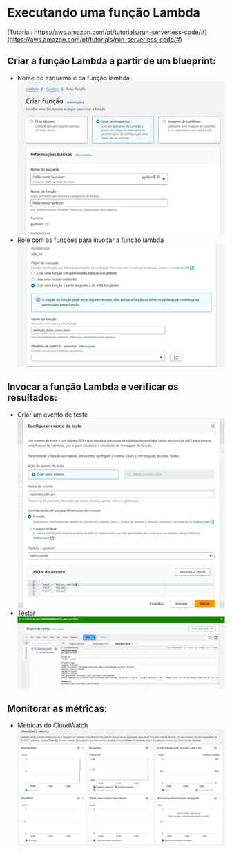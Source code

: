 # Executando uma função Lambda

[Tutorial: https://aws.amazon.com/pt/tutorials/run-serverless-code/#](https://aws.amazon.com/pt/tutorials/run-serverless-code/#)

##  Criar a função Lambda a partir de um blueprint:
- Nome do esquema e da função lambda
  <img src="https://github.com/V1ctor1aTorres/Serverless_HelloWorld_with_AWS_Lambda/blob/main/images/criar_funcao1.png">
- Role com as funções para invocar a função lambda
  <img src="https://github.com/V1ctor1aTorres/Serverless_HelloWorld_with_AWS_Lambda/blob/main/images/criar_funcao2.png">

## Invocar a função Lambda e verificar os resultados:
- Criar um evento de teste
  <img src="https://github.com/V1ctor1aTorres/Serverless_HelloWorld_with_AWS_Lambda/blob/main/images/evento_teste.png">
- Testar
  <img src="https://github.com/V1ctor1aTorres/Serverless_HelloWorld_with_AWS_Lambda/blob/main/images/teste.png">

## Monitorar as métricas:
- Metricas do CloudWatch
  <img src="https://github.com/V1ctor1aTorres/Serverless_HelloWorld_with_AWS_Lambda/blob/main/images/metrics.png">
